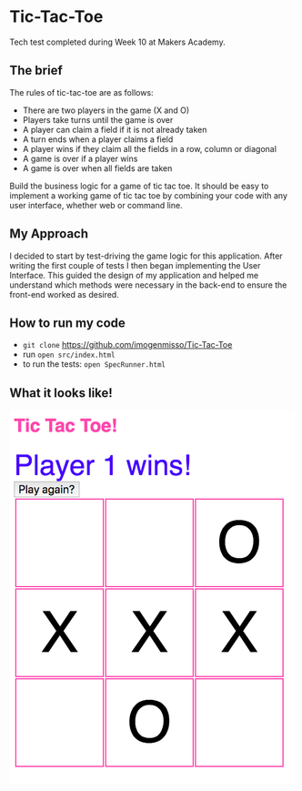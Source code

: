 # Tic-Tac-Toe

Tech test completed during Week 10 at Makers Academy.

## The brief

The rules of tic-tac-toe are as follows:

* There are two players in the game (X and O)
* Players take turns until the game is over
* A player can claim a field if it is not already taken
* A turn ends when a player claims a field
* A player wins if they claim all the fields in a row, column or diagonal
* A game is over if a player wins
* A game is over when all fields are taken

Build the business logic for a game of tic tac toe. It should be easy to implement a working game of tic tac toe by combining your code with any user interface, whether web or command line.


## My Approach

I decided to start by test-driving the game logic for this application. After writing the first couple of tests I then began implementing the User Interface. This guided the design of my application and helped me understand which methods were necessary in the back-end to ensure the front-end worked as desired.

## How to run my code

* `git clone` https://github.com/imogenmisso/Tic-Tac-Toe
* run `open src/index.html`
* to run the tests: `open SpecRunner.html`

## What it looks like!

![tictactoeBoard](tictactoeBoard.png)
